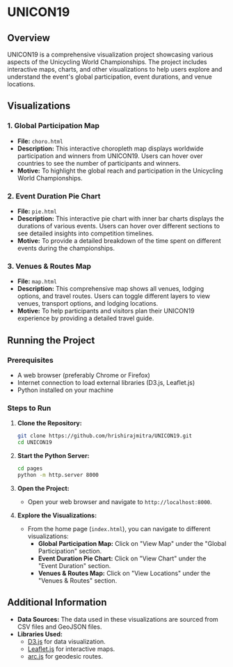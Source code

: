 # UNICON19

## Overview
UNICON19 is a comprehensive visualization project showcasing various aspects of the Unicycling World Championships. The project includes interactive maps, charts, and other visualizations to help users explore and understand the event's global participation, event durations, and venue locations.

## Visualizations
### 1. Global Participation Map
- **File:** `choro.html`
- **Description:** This interactive choropleth map displays worldwide participation and winners from UNICON19. Users can hover over countries to see the number of participants and winners.
- **Motive:** To highlight the global reach and participation in the Unicycling World Championships.

### 2. Event Duration Pie Chart
- **File:** `pie.html`
- **Description:** This interactive pie chart with inner bar charts displays the durations of various events. Users can hover over different sections to see detailed insights into competition timelines.
- **Motive:** To provide a detailed breakdown of the time spent on different events during the championships.

### 3. Venues & Routes Map
- **File:** `map.html`
- **Description:** This comprehensive map shows all venues, lodging options, and travel routes. Users can toggle different layers to view venues, transport options, and lodging locations.
- **Motive:** To help participants and visitors plan their UNICON19 experience by providing a detailed travel guide.

## Running the Project
### Prerequisites
- A web browser (preferably Chrome or Firefox)
- Internet connection to load external libraries (D3.js, Leaflet.js)
- Python installed on your machine

### Steps to Run
1. **Clone the Repository:**
   ```sh
   git clone https://github.com/hrishirajmitra/UNICON19.git
   cd UNICON19
   ```

2. **Start the Python Server:**
   ```sh
   cd pages
   python -m http.server 8000
   ```

3. **Open the Project:**
   - Open your web browser and navigate to `http://localhost:8000`.

4. **Explore the Visualizations:**
   - From the home page (`index.html`), you can navigate to different visualizations:
     - **Global Participation Map:** Click on "View Map" under the "Global Participation" section.
     - **Event Duration Pie Chart:** Click on "View Chart" under the "Event Duration" section.
     - **Venues & Routes Map:** Click on "View Locations" under the "Venues & Routes" section.

## Additional Information
- **Data Sources:** The data used in these visualizations are sourced from CSV files and GeoJSON files.
- **Libraries Used:**
  - [D3.js](https://d3js.org/) for data visualization.
  - [Leaflet.js](https://leafletjs.com/) for interactive maps.
  - [arc.js](https://github.com/springmeyer/arc.js) for geodesic routes.

